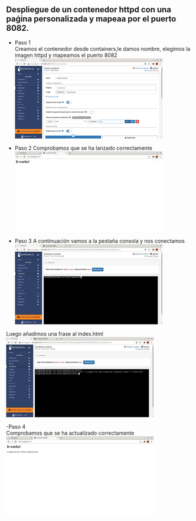 ## Despliegue de un contenedor httpd con una paǵina personalizada y mapeaa por el puerto 8082.

- Paso 1  
Creamos el contenedor desde containers,le damos nombre, elegimos la imagen httpd y mapeamos el puerto 8082  
![Contenedor con la imagen Portainer](imagenes/8082.jpg)

- Paso 2 
Comprobamos que se ha lanzado correctamente  
![Contenedor con la imagen Portainer](imagenes/localhost.jpg)

- Paso 3
A continuación vamos a la pestaña consola y nos conectamos  
![Contenedor con la imagen Portainer](imagenes/consola.jpg)  
  
Luego añadimos una frase al index.html
![Contenedor con la imagen Portainer](imagenes/consola2.jpg)

-Paso 4  
Comprobamos que se ha actualizado correctamente  
![Contenedor con la imagen Portainer](imagenes/localhost2.jpg)
